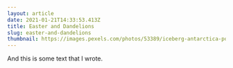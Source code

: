 ```yaml
---
layout: article
date: 2021-01-21T14:33:53.413Z
title: Easter and Dandelions
slug: easter-and-dandelions
thumbnail: https://images.pexels.com/photos/53389/iceberg-antarctica-polar-blue-53389.jpeg?auto=compress&cs=tinysrgb&dpr=2&h=750&w=1260
---
```

And this is some text that I wrote.